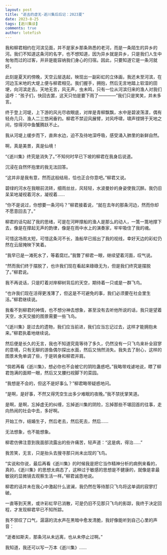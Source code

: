 ```yaml
---
layout: post
title: "逝去的虚无-逝川集后后记：2023夏"
date: 2023-8-25
tags: [逝川集谈]
comments: true
author: lotefish
---
```


我和柳君相约在河滨见面，并不是家乡那条熟悉的老河，而是一条陌生的异乡的河。我们不知道这条河的名字，也不想知道，因为异乡就是异乡，只是我们人生中匆匆而过的过客，并非是能容纳我们身心的归宿。因此，只要知道它是一条河就好。

此刻是夏天的傍晚，天空云层迭起，映现出一副彩虹的立体画，我还未至河滨，在河边玉米地的大堤上便与柳君相见。我们握手，拥抱，然后无言地踏上软湿的田埂，向河滨走去。天地无言，风无声，虫未鸣，只有一位从河滨归来的渔人对我们遥呼：“孩子们，快回去罢，这天只怕是要下雨了————”我们只是笑笑，并未多言。

终于登上河堤，上下游的风光尽收眼底，对岸是青柳飘飘，水中是碧波荡漾，偶有轻舟几只、渔人二三悠闲垂钓。柳君不禁迎风展臂，对风呼啸，啸声铿锵于天地之间，惊得河中鱼蟹腾跃不止。

我从河堤上缓步而下，直奔水边，迫不及待地深呼吸，感受涌入肺里的新鲜自然。

啊，真是美景，真是仙境！

“《逝川集》终究是消失了。”不知何时早已下坡的柳君在我身后说道。

沉浸在自然怀抱里的我无法回答。

“这并非是我有意，然而这般结局，恰也正合你意吧。”柳君又说。

碧绿的河水在我眼前流转，细雨丝丝，风轻轻，水波曼妙的身姿使我沉醉。我仍旧呆呆地凝视着河水，凝视着……

“你不是说过，你想要一条河吗？”柳君接着说，“就在去年的那条河边，然而你却不愿意回去了。”

柳君的话勾起了我的思绪，可是在河畔撑船的渔人是那么的动人，一篙一篙地撑下去，像是在撑起无声的韵律，像是在雨中水上的演奏家，牢牢吸住了我的魂。

可惜这场雨太短，可惜这条河不长，渔船早已摇出了我的视线，幸好天边的彩虹仍然在云层掩映下笑着。

“我早已是一滩死水了，等着腐烂。”我瞥了柳君一眼，继续望着河面，叹气说。

“然而我们终于摆脱了，也许我们现在看起来碌碌无为，但是我们终究是摆脱了。”柳君说。

我不再说话，只是盯着对岸柳树背后的天空，期待着一只或是一群飞鸟。

“也许我们现在活得更浅薄了，但这是不可避免的事，我们必须要在社会里生活。”柳君继续说。

我看不到柳君的神情，也不想分神去想象，甚至没有去听他所说的话，我只是望着天空，水天交接的图景需要一些飞鸟。

“《逝川集》是过去的遗物，我们应当前进，我们应当忘记过去，这样才能拥抱未来。”柳君执着地继续说。

然后便是长久的无言，我也不知道究竟等待了多久，仍然没有一只飞鸟来补全寂寥的意境，只有无聊的游鱼偶尔探出水面，然后又悄然消失。我失去了耐心，这样的图景未免单调了些，于是转身和柳君并肩。

“倘若再看《逝川集》，想必你也不会被它的阴险蛊惑吧。”我略带戏谑地说，瞟了柳君饱满的面颊一眼，然后又叉腰扫视脚下的菜园。

“我想是不会的，但这不是好事么？”柳君略带疑惑地问。

“是啊，是好事，不然又得凭空生出多少难眠的夜晚。”我不禁抚掌笑道。

是啊，是啊，忘掉虚无的纠缠，忘掉逝川集的阴险，忘掉那些不堪回首的往事，走向热闹的社会中去，多好啊。

开始工作，结婚生子，然后老去，然后死去，然后……

无法想象，也不能想象。

柳君仿佛注意到我面部流露出的些许痛苦，轻声道：“这是病，得治……”

我苦笑，无言，只是抬头去搜寻那只尚未出现的飞鸟。

“实说和你说，最后再看《逝川集》的时候我是把它当作精神分析的病例来看的，真的，《逝川集》的思想太病态了，这种过于敏感的思想是不健康的，就像是拿最敏锐的显微镜去观察生活一样。”柳君诚恳地说。

柳君的话并未在我心中激起什么波澜，我仍然在等待那只飞鸟将这单调的寂寥打破。

一直等到天黑，或许彩虹早已消散，可是仍旧不见那只飞鸟的影踪，我终于决定回程，才发现柳君早已不知所踪。

我不禁叹了口气，潺潺的流水声在黑暗中愈发清脆，我好像能听到自己心里的声音：

“逝者如斯夫，那条河从未远离，也从未停止过啊。”

我知道，我还可以写一万本《逝川集》……